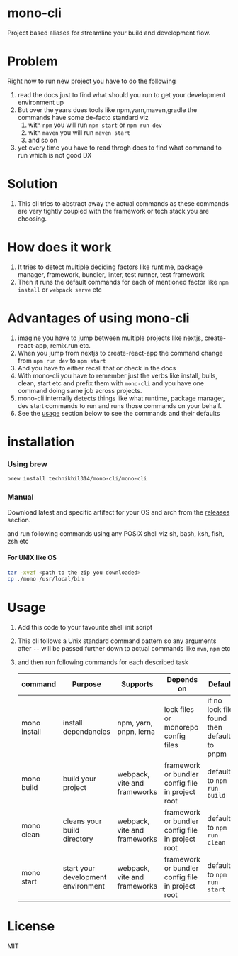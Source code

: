 # mono-cli

Project based aliases for streamline your build and development flow.

# Problem

Right now to run new project you have to do the following

1. read the docs just to find what should you run to get your development environment up
2. But over the years dues tools like npm,yarn,maven,gradle the commands have some de-facto standard viz
   1. with `npm` you will run `npm start` or `npm run dev`
   2. with `maven` you will run `maven start`
   3. and so on
3. yet every time you have to read throgh docs to find what command to run which is not good DX

# Solution

1. This cli tries to abstract away the actual commands as these commands are very tightly coupled with the framework or tech stack you are choosing.

# How does it work

1. It tries to detect multiple deciding factors like runtime, package manager, framework, bundler, linter, test runner, test framework
2. Then it runs the default commands for each of mentioned factor like `npm install` or `webpack serve` etc

# Advantages of using mono-cli

1. imagine you have to jump between multiple projects like nextjs, create-react-app, remix.run etc.
2. When you jump from nextjs to create-react-app the command change from `npm run dev` to `npm start`
3. And you have to either recall that or check in the docs
4. With mono-cli you have to remember just the verbs like install, buils, clean, start etc and prefix them with `mono-cli` and you have one command doing same job across projects.
5. mono-cli internally detects things like what runtime, package manager, dev start commands to run and runs those commands on your behalf.
6. See the [usage](#usage) section below to see the commands and their defaults

# installation

### Using brew

```bash
brew install technikhil314/mono-cli/mono-cli
```

### Manual

Download latest and specific artifact for your OS and arch from the [releases](https://github.com/technikhil314/mono-cli/releases) section.

and run following commands using any POSIX shell viz sh, bash, ksh, fish, zsh etc

#### For UNIX like OS

```bash
tar -xvzf <path to the zip you downloaded>
cp ./mono /usr/local/bin
```

# Usage

1. Add this code to your favourite shell init script
2. This cli follows a Unix standard command pattern so any arguments after `--` will be passed further down to actual commands like `mvn`, `npm` etc
3. and then run following commands for each described task

   | command      | Purpose                            | Supports                     | Depends on                                             | Default                                     |
   | ------------ | ---------------------------------- | ---------------------------- | ------------------------------------------------------ | ------------------------------------------- |
   | mono install | install dependancies               | npm, yarn, pnpn, lerna       | lock files or monorepo config files                    | if no lock file found then defaults to pnpm |
   | mono build   | build your project                 | webpack, vite and frameworks | framework or bundler <br/> config file in project root | defaults to `npm run build`                 |
   | mono clean   | cleans your build directory        | webpack, vite and frameworks | framework or bundler <br/> config file in project root | defaults to `npm run clean`                 |
   | mono start   | start your development environment | webpack, vite and frameworks | framework or bundler <br/> config file in project root | defaults to `npm run start`                 |

# License

MIT
